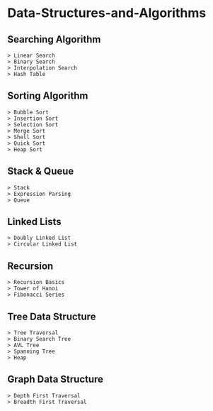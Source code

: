 # Data-Structures-and-Algorithms

## Searching Algorithm
	> Linear Search
	> Binary Search
	> Interpolation Search
	> Hash Table

## Sorting Algorithm
	> Bubble Sort
	> Insertion Sort
	> Selection Sort
	> Merge Sort
	> Shell Sort
	> Quick Sort
	> Heap Sort

## Stack & Queue
	> Stack
	> Expression Parsing
	> Queue

## Linked Lists
	> Doubly Linked List
	> Circular Linked List

## Recursion
	> Recursion Basics
	> Tower of Hanoi
	> Fibonacci Series

## Tree Data Structure
	> Tree Traversal
	> Binary Search Tree
	> AVL Tree
	> Spanning Tree
	> Heap

## Graph Data Structure
	> Depth First Traversal
	> Breadth First Traversal